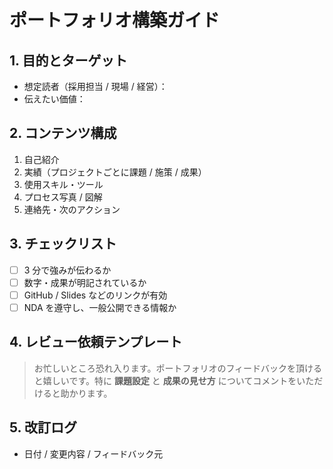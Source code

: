 ﻿# ポートフォリオ構築ガイド

## 1. 目的とターゲット
- 想定読者（採用担当 / 現場 / 経営）：
- 伝えたい価値：

## 2. コンテンツ構成
1. 自己紹介
2. 実績（プロジェクトごとに課題 / 施策 / 成果）
3. 使用スキル・ツール
4. プロセス写真 / 図解
5. 連絡先・次のアクション

## 3. チェックリスト
- [ ] 3 分で強みが伝わるか
- [ ] 数字・成果が明記されているか
- [ ] GitHub / Slides などのリンクが有効
- [ ] NDA を遵守し、一般公開できる情報か

## 4. レビュー依頼テンプレート
> お忙しいところ恐れ入ります。ポートフォリオのフィードバックを頂けると嬉しいです。特に **課題設定** と **成果の見せ方** についてコメントをいただけると助かります。

## 5. 改訂ログ
- 日付 / 変更内容 / フィードバック元
